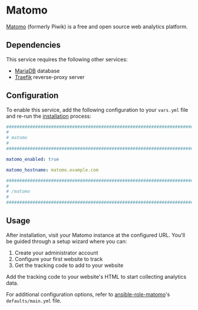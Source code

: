 # Matomo

[Matomo](https://matomo.org/) (formerly Piwik) is a free and open source web analytics platform.

## Dependencies

This service requires the following other services:

- [MariaDB](mariadb.md) database
- [Traefik](traefik.md) reverse-proxy server

## Configuration

To enable this service, add the following configuration to your `vars.yml` file and re-run the [installation](../installing.md) process:

```yaml
########################################################################
#                                                                      #
# matomo                                                               #
#                                                                      #
########################################################################

matomo_enabled: true

matomo_hostname: matomo.example.com

########################################################################
#                                                                      #
# /matomo                                                              #
#                                                                      #
########################################################################

```

## Usage

After installation, visit your Matomo instance at the configured URL. You'll be guided through a setup wizard where you can:

1. Create your administrator account
2. Configure your first website to track
3. Get the tracking code to add to your website

Add the tracking code to your website's HTML to start collecting analytics data.

For additional configuration options, refer to [ansible-role-matomo](https://github.com/mother-of-all-self-hosting/ansible-role-matomo)'s `defaults/main.yml` file.
